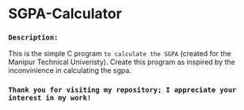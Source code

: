 # SGPA-Calculator

### `Description:`
This is the simple C program `to calculate the SGPA`  (created for the Manipur Technical Univeristy).
Create this program as inspired by the inconvinience in calculating the sgpa. 

###  `Thank you for visiting my repository; I appreciate your interest in my work!`
